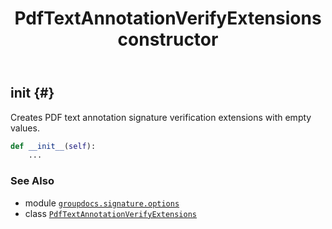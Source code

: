﻿---
title: PdfTextAnnotationVerifyExtensions constructor
second_title: GroupDocs.Signature for Python via .NET API References
description: 
type: docs
url: /python-net/groupdocs.signature.options/pdftextannotationverifyextensions/__init__/
is_root: false
weight: 10
---

## __init__ {#}

Creates PDF text annotation signature verification extensions with empty values.



```python
def __init__(self):
    ...
```





### See Also
* module [`groupdocs.signature.options`](../../)
* class [`PdfTextAnnotationVerifyExtensions`](/signature/python-net/groupdocs.signature.options/pdftextannotationverifyextensions)
